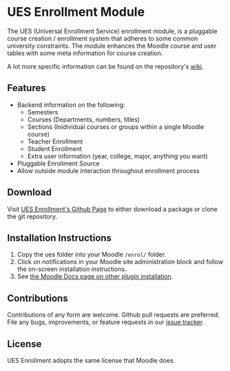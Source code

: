 # UES Enrollment Module

The UES (Universal Enrollment Service) enrollment module, is a pluggable
course creation / enrollment system that adheres to some common university
constraints. The module enhances the Moodle course and user tables with
some meta information for course creation.

A lot more specific information can be found on the repository's [wiki][wiki].

[wiki]: https://github.com/lsuits/ues/wiki

## Features

- Backend information on the following:
  - Semesters
  - Courses (Departments, numbers, titles)
  - Sections (Inidividual courses or groups within a single Moodle course)
  - Teacher Enrollment
  - Student Enrollment
  - Extra user information (year, college, major, anything you want)
- Pluggable Enrollment Source
- Allow outside module interaction throughout enrollment process

## Download

Visit [UES Enrollment's Github Page][ues] to either download a package or
clone the git repository.

[ues]: https://github.com/lsuits/ues

## Installation Instructions

1. Copy the ues folder into your Moodle `/enrol/` folder.
2. Click on notifications in your Moodle site administration block and follow
the on-screen installation instructions.
3. See [the Moodle Docs page on other plugin installation][moodle_docs].

[moodle_docs]: http://docs.moodle.org/20/en/Installing_contributed_modules_or_plugins#Other_types_of_plugin

## Contributions

Contributions of any form are welcome. Github pull requests are preferred. File
any bugs, improvements, or feature requests in our [issue tracker][issues].

[issues]: https://github.com/lsuits/ues/issues

## License

UES Enrollment adopts the same license that Moodle does.

